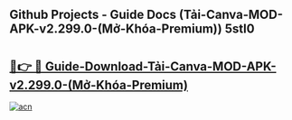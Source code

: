 ## Github Projects - Guide Docs (Tải-Canva-MOD-APK-v2.299.0-(Mở-Khóa-Premium)) 5stl0

# <h2><a href="https://apkcomod.com?title=Tải-Canva-MOD-APK-v2.299.0-(Mở-Khóa-Premium)">🔗👉 🔴 Guide-Download-Tải-Canva-MOD-APK-v2.299.0-(Mở-Khóa-Premium) </a></h2>

[![acn](https://github.com/user-attachments/assets/0f9c940e-d8b0-45ae-aac7-cd30a18b3e1c)](https://apkcomod.com?title=Tải-Canva-MOD-APK-v2.299.0-(Mở-Khóa-Premium))
